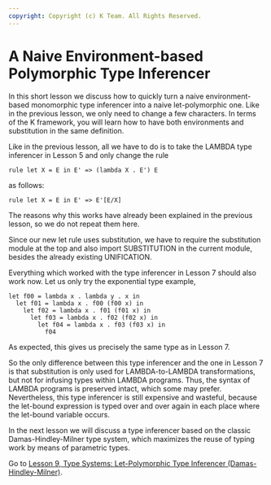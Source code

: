 ```yaml
---
copyright: Copyright (c) K Team. All Rights Reserved.
---
```


# A Naive Environment-based Polymorphic Type Inferencer

In this short lesson we discuss how to quickly turn a naive
environment-based monomorphic type inferencer into a naive let-polymorphic
one. Like in the previous lesson, we only need to change a few
characters. In terms of the K framework, you will learn how to have
both environments and substitution in the same definition.

Like in the previous lesson, all we have to do is to take the LAMBDA
type inferencer in Lesson 5 and only change the rule

    rule let X = E in E' => (lambda X . E') E

as follows:

    rule let X = E in E' => E'[E/X]

The reasons why this works have already been explained in the previous
lesson, so we do not repeat them here.

Since our new let rule uses substitution, we have to require the
substitution module at the top and also import SUBSTITUTION in the
current module, besides the already existing UNIFICATION.

Everything which worked with the type inferencer in Lesson 7 should
also work now. Let us only try the exponential type example,

    let f00 = lambda x . lambda y . x in
      let f01 = lambda x . f00 (f00 x) in
        let f02 = lambda x . f01 (f01 x) in
          let f03 = lambda x . f02 (f02 x) in
            let f04 = lambda x . f03 (f03 x) in
              f04

As expected, this gives us precisely the same type as in Lesson 7.

So the only difference between this type inferencer and the one in
Lesson 7 is that substitution is only used for LAMBDA-to-LAMBDA
transformations, but not for infusing types within LAMBDA programs.
Thus, the syntax of LAMBDA programs is preserved intact, which some
may prefer. Nevertheless, this type inferencer is still expensive and
wasteful, because the let-bound expression is typed over and over
again in each place where the let-bound variable occurs.

In the next lesson we will discuss a type inferencer based on the
classic Damas-Hindley-Milner type system, which maximizes the reuse of
typing work by means of parametric types.

Go to [Lesson 9, Type Systems: Let-Polymorphic Type Inferencer (Damas-Hindley-Milner)](../lesson_9/README.md).

